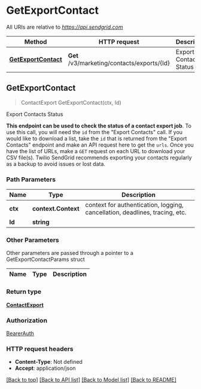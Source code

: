 # GetExportContact

All URIs are relative to *https://api.sendgrid.com*

Method | HTTP request | Description
------------- | ------------- | -------------
[**GetExportContact**](GetExportContact.md#GetExportContact) | **Get** /v3/marketing/contacts/exports/{Id} | Export Contacts Status



## GetExportContact

> ContactExport GetExportContact(ctx, Id)

Export Contacts Status

**This endpoint can be used to check the status of a contact export job**.   To use this call, you will need the `id` from the \"Export Contacts\" call.  If you would like to download a list, take the `id` that is returned from the \"Export Contacts\" endpoint and make an API request here to get the `urls`. Once you have the list of URLs, make a `GET` request on each URL to download your CSV file(s).  Twilio SendGrid recommends exporting your contacts regularly as a backup to avoid issues or lost data.

### Path Parameters


Name | Type | Description
------------- | ------------- | -------------
**ctx** | **context.Context** | context for authentication, logging, cancellation, deadlines, tracing, etc.
**Id** | **string** | 

### Other Parameters

Other parameters are passed through a pointer to a GetExportContactParams struct


Name | Type | Description
------------- | ------------- | -------------

### Return type

[**ContactExport**](ContactExport.md)

### Authorization

[BearerAuth](../README.md#BearerAuth)

### HTTP request headers

- **Content-Type**: Not defined
- **Accept**: application/json

[[Back to top]](#) [[Back to API list]](../README.md#documentation-for-api-endpoints)
[[Back to Model list]](../README.md#documentation-for-models)
[[Back to README]](../README.md)

